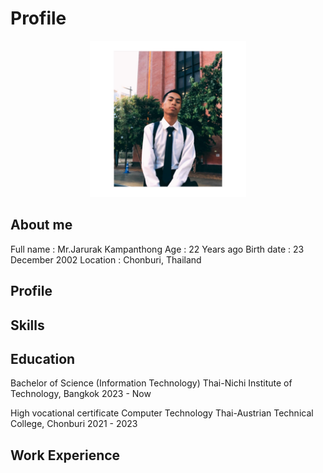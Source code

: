 # Profile
<div align = "center">
<img src = "profile.jpg" height = "250">
</div>

## About me

Full name : Mr.Jarurak Kampanthong
Age : 22 Years ago
Birth date : 23 December 2002
Location : Chonburi, Thailand

## Profile

## Skills

## Education
Bachelor of Science (Information Technology)
Thai-Nichi Institute of Technology, Bangkok
2023 - Now

High vocational certificate Computer Technology
Thai-Austrian Technical College, Chonburi
2021 - 2023

## Work Experience

